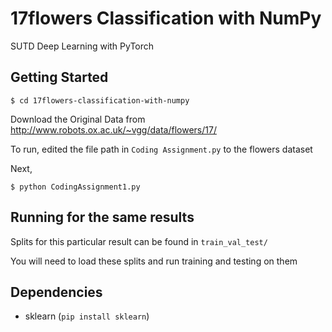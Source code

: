 # 17flowers Classification with NumPy
SUTD Deep Learning with PyTorch
## Getting Started

```
$ cd 17flowers-classification-with-numpy
```
Download the Original Data from
http://www.robots.ox.ac.uk/~vgg/data/flowers/17/



To run, edited the file path in `Coding Assignment.py` to the flowers dataset

Next,

```
$ python CodingAssignment1.py
```

## Running for the same results
Splits for this particular result can be found in `train_val_test/`

You will need to load these splits and run training and testing on them

## Dependencies
* sklearn (`pip install sklearn`)
